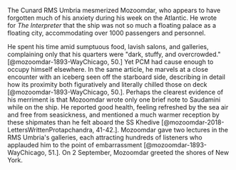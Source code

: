 The Cunard RMS Umbria mesmerized Mozoomdar, who appears to have
forgotten much of his anxiety during his week on the Atlantic. He wrote
for *The Interpreter* that the ship was not so much a floating palace as
a floating city, accommodating over 1000 passengers and personnel.

He spent his time amid sumptuous food, lavish salons, and galleries,
complaining only that his quarters were "dark, stuffy, and
overcrowded." [@mozoomdar-1893-WayChicago, 50.] Yet PCM had cause enough to occupy himself elsewhere.
In the same article, he marvels at a close encounter with an iceberg
seen off the starboard side, describing in detail how its proximity both
figuratively and literally chilled those on deck [@mozoomdar-1893-WayChicago, 50.]. Perhaps the
clearest evidence of his merriment is that Mozoomdar wrote only one
brief note to Saudamini while on the ship. He reported good health,
feeling refreshed by the sea air and free from seasickness, and
mentioned a much warmer reception by these shipmates than he felt aboard
the SS Khedive [@mozoomdar-2018-LettersWrittenProtapchandra, 41-42.]. Mozoomdar gave two lectures in the RMS Umbria's
galleries, each attracting hundreds of listeners who applauded him to
the point of embarrassment [@mozoomdar-1893-WayChicago, 51.]. On 2 September, Mozoomdar greeted the
shores of New York.
